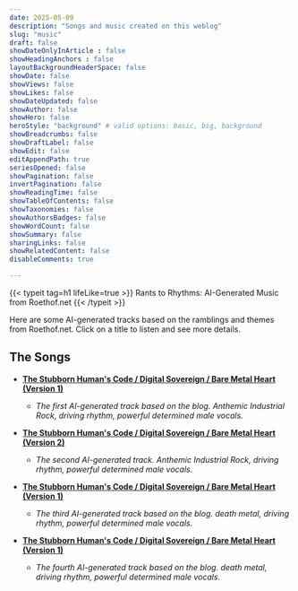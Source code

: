 ```yaml
---
date: 2025-05-09
description: "Songs and music created on this weblog"
slug: "music"
draft: false
showDateOnlyInArticle : false
showHeadingAnchors : false
layoutBackgroundHeaderSpace: false
showDate: false
showViews: false
showLikes: false
showDateUpdated: false
showAuthor: false
showHero: false
heroStyle: "background" # valid options: basic, big, background
showBreadcrumbs: false
showDraftLabel: false
showEdit: false
editAppendPath: true
seriesOpened: false
showPagination: false
invertPagination: false
showReadingTime: false
showTableOfContents: false
showTaxonomies: false
showAuthorsBadges: false
showWordCount: false
showSummary: false
sharingLinks: false
showRelatedContent: false
disableComments: true

---
```


{{< typeit
  tag=h1
  lifeLike=true >}}
Rants to Rhythms: AI-Generated Music from Roethof.net
{{< /typeit >}}

Here are some AI-generated tracks based on the ramblings and themes from Roethof.net. Click on a title to listen and see more details.

## The Songs

*   **[The Stubborn Human's Code / Digital Sovereign / Bare Metal Heart (Version 1)](/music-stubborn-human-code-v1/)**
    *   *The first AI-generated track based on the blog. Anthemic Industrial Rock, driving rhythm, powerful determined male vocals.*

*   **[The Stubborn Human's Code / Digital Sovereign / Bare Metal Heart (Version 2)](/music-stubborn-human-code-v2/)**
    *   *The second AI-generated track. Anthemic Industrial Rock, driving rhythm, powerful determined male vocals.*

*   **[The Stubborn Human's Code / Digital Sovereign / Bare Metal Heart (Version 1)](/music-stubborn-human-code-v3/)**
    *   *The third AI-generated track based on the blog. death metal, driving rhythm, powerful determined male vocals.*

*   **[The Stubborn Human's Code / Digital Sovereign / Bare Metal Heart (Version 1)](/music-stubborn-human-code-v4/)**
    *   *The fourth AI-generated track based on the blog. death metal, driving rhythm, powerful determined male vocals.*
